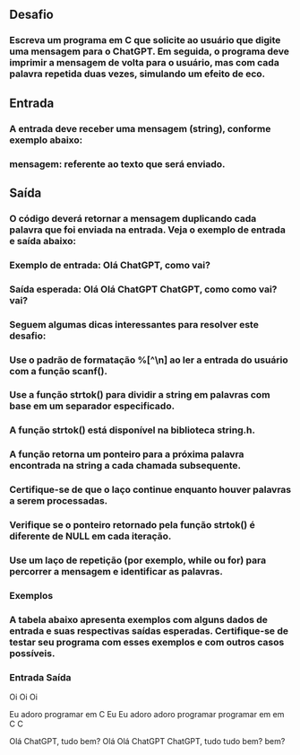 ## Desafio

### Escreva um programa em C que solicite ao usuário que digite uma mensagem para o ChatGPT. Em seguida, o programa deve imprimir a mensagem de volta para o usuário, mas com cada palavra repetida duas vezes, simulando um efeito de eco.

## Entrada

### A entrada deve receber uma mensagem (string), conforme exemplo abaixo:

### mensagem: referente ao texto que será enviado.

## Saída

### O código deverá retornar a mensagem duplicando cada palavra que foi enviada na entrada. Veja o exemplo de entrada e saída abaixo:

### Exemplo de entrada: Olá ChatGPT, como vai?
### Saída esperada: Olá Olá ChatGPT ChatGPT, como como vai? vai?
### Seguem algumas dicas interessantes para resolver este desafio:

### Use o padrão de formatação %[^\n] ao ler a entrada do usuário com a função scanf().
### Use a função strtok() para dividir a string em palavras com base em um separador especificado.
### A função strtok() está disponível na biblioteca string.h.
### A função retorna um ponteiro para a próxima palavra encontrada na string a cada chamada subsequente.
### Certifique-se de que o laço continue enquanto houver palavras a serem processadas.
### Verifique se o ponteiro retornado pela função strtok() é diferente de NULL em cada iteração.
### Use um laço de repetição (por exemplo, while ou for) para percorrer a mensagem e identificar as palavras.
### Exemplos

### A tabela abaixo apresenta exemplos com alguns dados de entrada e suas respectivas saídas esperadas. Certifique-se de testar seu programa com esses exemplos e com outros casos possíveis.

### Entrada	Saída
Oi	Oi Oi

Eu adoro programar em C	Eu Eu adoro adoro programar programar em em C C

Olá ChatGPT, tudo bem?	Olá Olá ChatGPT ChatGPT, tudo tudo bem? bem?